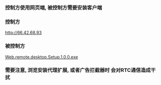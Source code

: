 ### 控制方使用网页端, 被控制方需要安装客户端

### 控制方

http://66.42.68.93


### 被控制方

[Web.remote.desktop.Setup.1.0.0.exe](https://github.com/ouweiya/Web-remote-desktop/releases/download/0.0.1/Web.remote.desktop.Setup.1.0.0.exe)


### 需要注意, 浏览安装代理扩展, 或者广告拦截器时 会对RTC通信造成干扰
